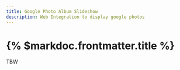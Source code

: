 ```yaml
---
title: Google Photo Album Slideshow
description: Web Integration to display google photos
---
```


# {% $markdoc.frontmatter.title %}

TBW
